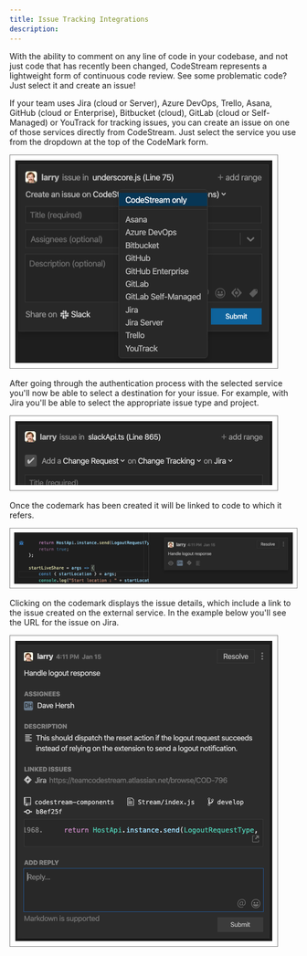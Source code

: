 ```yaml
---
title: Issue Tracking Integrations
description: 
---
```


With the ability to comment on any line of code in your codebase, and not just
code that has recently been changed, CodeStream represents a lightweight form of
continuous code review. See some problematic code? Just select it and create an
issue!

If your team uses Jira (cloud or Server), Azure DevOps, Trello, Asana, GitHub
(cloud or Enterprise), Bitbucket (cloud), GitLab (cloud or Self-Managed) or YouTrack for
tracking issues, you can create an issue on one of those services directly from
CodeStream. Just select the service you use from the dropdown at the top of the
CodeMark form.

![Issue-Tracking Services](../assets/images/IssueTrackingIntegrations.png)

After going through the authentication process with the selected service you'll
now be able to select a  destination for your issue. For example, with Jira
you'll be able to select the appropriate issue type and project.

![Jira Selections](../assets/images/NewIssue-JiraOptions.png)

Once the codemark has been created it will be linked to code to which it refers.

![Issue Connected to Code](../assets/images/CodemarkInSpatial-Issue.png)

Clicking on the codemark displays the issue details, which include a link to the
issue created on the external service. In the example below you'll see the URL
for the issue on Jira.

![Issue](../assets/images/CodemarkIssue5.png)



